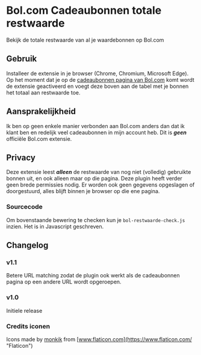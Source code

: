 # Bol.com Cadeaubonnen totale restwaarde
Bekijk de totale restwaarde van al je waardebonnen op Bol.com

## Gebruik
Installeer de extensie in je browser (Chrome, Chromium, Microsoft Edge).
Op het moment dat je op de [cadeaubonnen pagina van Bol.com](https://www.bol.com/nl/account/betaalmethoden.html#cadeaubonnen)
komt wordt de extensie geactiveerd en voegt deze boven aan de tabel
met je bonnen het totaal aan restwaarde toe. 

## Aansprakelijkheid
Ik ben op geen enkele manier verbonden aan Bol.com anders dan dat 
ik klant ben en redelijk veel cadeaubonnen in mijn account heb.
Dit is **_geen_** officiële Bol.com extensie.

## Privacy
Deze extensie leest **_alleen_** de restwaarde van nog niet (volledig) 
gebruikte bonnen uit, en ook alleen maar op die pagina. Deze plugin
heeft verder geen brede permissies nodig. Er worden ook geen gegevens 
opgeslagen of doorgestuurd, alles blijft binnen je browser op die 
ene pagina.

### Sourcecode
Om bovenstaande bewering te checken kun je `bol-restwaarde-check.js`
inzien. Het is in Javascript geschreven.

## Changelog 

### v1.1
Betere URL matching zodat de plugin ook werkt als de 
cadeaubonnen pagina op een andere URL wordt opgeroepen.

### v1.0
Initiele release

### Credits iconen
Icons made by [monkik](https://www.flaticon.com/authors/monkik "monkik") from [www.flaticon.com](https://www.flaticon.com/ "Flaticon")